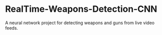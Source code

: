 # RealTime-Weapons-Detection-CNN
A neural network project for detecting weapons and guns from live video feeds.
